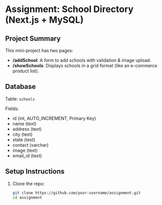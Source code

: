 # Assignment: School Directory (Next.js + MySQL)

## Project Summary
This mini-project has two pages:
- **/addSchool**: A form to add schools with validation & image upload.
- **/showSchools**: Displays schools in a grid format (like an e-commerce product list).

## Database
Table: `schools`

Fields:
- id (int, AUTO_INCREMENT, Primary Key)
- name (text)
- address (text)
- city (text)
- state (text)
- contact (varchar)
- image (text)
- email_id (text)

## Setup Instructions
1. Clone the repo:
   ```bash
   git clone https://github.com/your-username/assignment.git
   cd assignment
